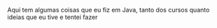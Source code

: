 Aqui tem algumas coisas que eu fiz em Java, tanto dos cursos quanto ideias que eu tive e tentei fazer
